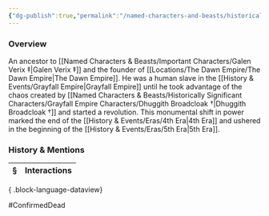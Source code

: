 ```yaml
---
{"dg-publish":true,"permalink":"/named-characters-and-beasts/historically-significant-characters/grayfall-empire-characters/redmund-verix/","tags":["NPC"],"updated":"2025-06-10T19:04:24.655+01:00"}
---
```



### Overview
An ancestor to [[Named Characters & Beasts/Important Characters/Galen Verix ‡\|Galen Verix ‡]] and the founder of [[Locations/The Dawn Empire/The Dawn Empire\|The Dawn Empire]]. He was a human slave in the [[History & Events/Grayfall Empire\|Grayfall Empire]] until he took advantage of the chaos created by [[Named Characters & Beasts/Historically Significant  Characters/Grayfall Empire Characters/Dhuggith Broadcloak †\|Dhuggith Broadcloak †]] and started a revolution. This monumental shift in power marked the end of the [[History & Events/Eras/4th Era\|4th Era]] and ushered in the beginning of the [[History & Events/Eras/5th Era\|5th Era]]. 

### History & Mentions
| § | Interactions |
| - | ------------ |

{ .block-language-dataview}

#ConfirmedDead